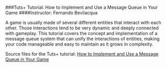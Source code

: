 ###Tuts+ Tutorial: How to Implement and Use a Message Queue in Your Game
####Instructor: Fernando Bevilacqua

A game is usually made of several different entities that interact with each other. Those interactions tend to be very dynamic and deeply connected with gameplay. This tutorial covers the concept and implementation of a message queue system that can unify the interactions of entities, making your code manageable and easy to maintain as it grows in complexity. 

Source files for the Tuts+ tutorial: [How to Implement and Use a Message Queue in Your Game](http://gamedevelopment.tutsplus.com/tutorials/how-to-implement-and-use-a-message-queue-in-your-game--cms-25407)
